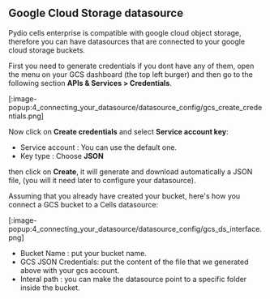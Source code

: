 ## Google Cloud Storage datasource

Pydio cells enterprise is compatible with google cloud object storage, therefore you can have datasources that are connected to your google cloud storage buckets.

First you need to generate credentials if you dont have any of them,
open the menu on your GCS dashboard (the top left burger) and then go to the following section **APIs & Services > Credentials**.

[:image-popup:4_connecting_your_datasource/datasource_config/gcs_create_credentials.png]

Now click on **Create credentials** and select **Service account key**:

* Service account : You can use the default one.
* Key type : Choose **JSON**

then click on **Create**, it will generate and download automatically a JSON file, (you will it need later to configure your datasource).

Assuming that you already have created your bucket, here's how you connect a GCS bucket to a Cells datasource:

[:image-popup:4_connecting_your_datasource/datasource_config/gcs_ds_interface.png]

* Bucket Name : put your bucket name.
* GCS JSON Credentials: put the content of the file that we generated above with your gcs account.
* Interal path : you can make the datasource point to a specific folder inside the bucket.
